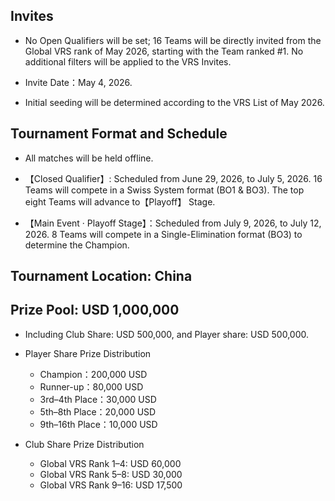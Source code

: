## Invites

-   No Open Qualifiers will be set; 16 Teams will be directly invited from the Global VRS rank of May 2026, starting with the Team ranked #1. No additional filters will be applied to the VRS Invites.


-   Invite Date：May 4, 2026.


-   Initial seeding will be determined according to the VRS List of May 2026.


 ## Tournament Format and Schedule

-   All matches will be held offline.


-   【Closed Qualifier】: Scheduled from June 29, 2026, to July 5, 2026. 16 Teams will compete in a Swiss System format (BO1 & BO3). The top eight Teams will advance to【Playoff】 Stage.


-  【Main Event · Playoff Stage】：Scheduled from July 9, 2026, to July 12, 2026. 8 Teams will compete in a Single-Elimination format (BO3) to determine the Champion.

## Tournament Location: China

## Prize Pool: USD 1,000,000

-   Including Club Share: USD 500,000, and Player share: USD 500,000.

-   Player Share Prize Distribution


    -   Champion：200,000 USD
    -   Runner-up：80,000 USD
    -   3rd–4th Place：30,000 USD
    -   5th–8th Place：20,000 USD
    -   9th–16th Place：10,000 USD


-   Club Share Prize Distribution


    -   Global VRS Rank 1–4: USD 60,000 
    -   Global VRS Rank 5–8: USD 30,000 
    -   Global VRS Rank 9–16: USD 17,500






